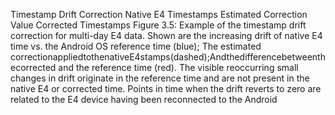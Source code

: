 Timestamp Drift Correction
Native E4 Timestamps
Estimated Correction Value
Corrected Timestamps
Figure 3.5: Example of the timestamp drift correction for multi-day E4 data. Shown are the
increasing drift of native E4 time vs. the Android OS reference time (blue); The estimated
correctionappliedtothenativeE4stamps(dashed);Andthedifferencebetweenthecorrected
and the reference time (red). The visible reoccurring small changes in drift originate in the
reference time and are not present in the native E4 or corrected time. Points in time when
the drift reverts to zero are related to the E4 device having been reconnected to the Android